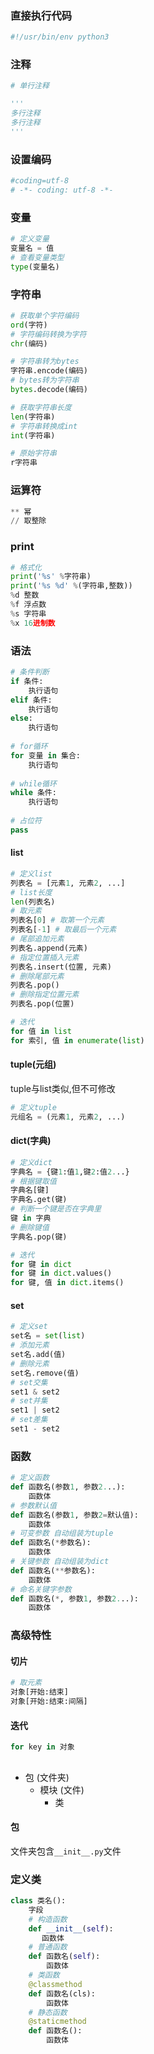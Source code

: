 ### 直接执行代码

```python
#!/usr/bin/env python3
```

### 注释

```python
# 单行注释

'''
多行注释
多行注释
'''
```

### 设置编码

```python
#coding=utf-8
# -*- coding: utf-8 -*-
```

### 变量

```python
# 定义变量
变量名 = 值
# 查看变量类型
type(变量名)
```

### 字符串

```python
# 获取单个字符编码
ord(字符)
# 字符编码转换为字符
chr(编码)

# 字符串转为bytes
字符串.encode(编码)
# bytes转为字符串
bytes.decode(编码)

# 获取字符串长度
len(字符串)
# 字符串转换成int
int(字符串)

# 原始字符串
r字符串
```

### 运算符

```python
** 幂
// 取整除
```

### print

```python
# 格式化
print('%s' %字符串)
print('%s %d' %(字符串,整数))
%d 整数
%f 浮点数
%s 字符串
%x 16进制数
```

### 语法

```python
# 条件判断
if 条件:
    执行语句
elif 条件:
    执行语句
else:
    执行语句
   
# for循环
for 变量 in 集合:
    执行语句
    
# while循环
while 条件:
    执行语句
    
# 占位符
pass
```

#### list

```python
# 定义list
列表名 = [元素1, 元素2, ...]
# list长度
len(列表名)
# 取元素
列表名[0] # 取第一个元素
列表名[-1] # 取最后一个元素
# 尾部追加元素
列表名.append(元素)
# 指定位置插入元素
列表名.insert(位置, 元素)
# 删除尾部元素
列表名.pop()
# 删除指定位置元素
列表名.pop(位置)

# 迭代
for 值 in list
for 索引, 值 in enumerate(list)
```

#### tuple(元组)

tuple与list类似,但不可修改

```python
# 定义tuple
元组名 = (元素1, 元素2, ...)
```

#### dict(字典)

```python
# 定义dict
字典名 = {键1:值1,键2:值2...}
# 根据键取值
字典名[键]
字典名.get(键)
# 判断一个键是否在字典里
键 in 字典
# 删除键值
字典名.pop(键)

# 迭代
for 键 in dict
for 键 in dict.values()
for 键, 值 in dict.items()
```

#### set

```python
# 定义set
set名 = set(list)
# 添加元素
set名.add(值)
# 删除元素
set名.remove(值)
# set交集
set1 & set2
# set并集
set1 | set2
# set差集
set1 - set2
```

### 函数

```python
# 定义函数
def 函数名(参数1, 参数2...):
    函数体
# 参数默认值
def 函数名(参数1, 参数2=默认值):
    函数体
# 可变参数 自动组装为tuple
def 函数名(*参数名):
    函数体
# 关键参数 自动组装为dict
def 函数名(**参数名):
    函数体
# 命名关键字参数
def 函数名(*, 参数1, 参数2...):
    函数体
```

### 高级特性

#### 切片

```python
# 取元素
对象[开始:结束]
对象[开始:结束:间隔]
```

#### 迭代

```python
for key in 对象
```

## #

+ 包 (文件夹)
  + 模块 (文件)
    + 类

#### 包

文件夹包含`__init__.py`文件

### 定义类

```python
class 类名():
    字段
    # 构造函数
    def __init__(self):
       函数体
    # 普通函数
    def 函数名(self):
        函数体
    # 类函数
    @classmethod
    def 函数名(cls):
        函数体
    # 静态函数
    @staticmethod
    def 函数名():
        函数体
```

